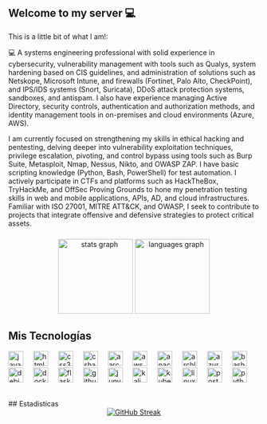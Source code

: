 ## Welcome to my server 💻


This is a little bit of what I am!:

💻 
A systems engineering professional with solid experience in cybersecurity, vulnerability management with tools such as Qualys, system hardening based on CIS guidelines, and administration of solutions such as Netskope, Microsoft Intune, and firewalls (Fortinet, Palo Alto, CheckPoint), and IPS/IDS systems (Snort, Suricata), DDoS attack protection systems, sandboxes, and antispam. I also have experience managing Active Directory, security controls, authentication and authorization methods, and identity management tools in on-premises and cloud environments (Azure, AWS).

I am currently focused on strengthening my skills in ethical hacking and pentesting, delving deeper into vulnerability exploitation techniques, privilege escalation, pivoting, and control bypass using tools such as Burp Suite, Metasploit, Nmap, Nessus, Nikto, and OWASP ZAP. I have basic scripting knowledge (Python, Bash, PowerShell) for test automation. I actively participate in CTFs and platforms such as HackTheBox, TryHackMe, and OffSec Proving Grounds to hone my penetration testing skills in web and mobile applications, APIs, AD, and cloud infrastructures. Familiar with ISO 27001, MITRE ATT&CK, and OWASP, I seek to contribute to projects that integrate offensive and defensive strategies to protect critical assets.

###

<div align="center">
  <img src="https://github-readme-stats.vercel.app/api?username=Cyberdark-Security&hide_title=false&hide_rank=false&show_icons=true&include_all_commits=true&count_private=true&disable_animations=false&theme=dracula&locale=en&hide_border=false" height="150" alt="stats graph"  />
  <img src="https://github-readme-stats.vercel.app/api/top-langs?username=Cyberdark-Security&locale=en&hide_title=false&layout=compact&card_width=320&langs_count=5&theme=dracula&hide_border=false" height="150" alt="languages graph"  />
</div>

###

## Mis Tecnologías

<div align="left">
  <img src="https://cdn.jsdelivr.net/gh/devicons/devicon/icons/javascript/javascript-original.svg" height="30" alt="javascript logo" />
  <img width="12" />
  <img src="https://cdn.jsdelivr.net/gh/devicons/devicon/icons/html5/html5-original.svg" height="30" alt="html5 logo" />
  <img width="12" />
  <img src="https://cdn.jsdelivr.net/gh/devicons/devicon/icons/css3/css3-original.svg" height="30" alt="css3 logo" />
  <img width="12" />
  <img src="https://cdn.jsdelivr.net/gh/devicons/devicon/icons/csharp/csharp-original.svg" height="30" alt="csharp logo" />
  <img width="12" />
  <img src="https://cdn.jsdelivr.net/gh/devicons/devicon@latest/icons/aarch64/aarch64-original.svg" height="30" alt="aarch64 logo" />
  <img width="12" />
  <img src="https://cdn.jsdelivr.net/gh/devicons/devicon@latest/icons/amazonwebservices/amazonwebservices-original-wordmark.svg" height="30" alt="aws logo" />
  <img width="12" />
  <img src="https://cdn.jsdelivr.net/gh/devicons/devicon@latest/icons/anaconda/anaconda-original-wordmark.svg" height="30" alt="anaconda logo" />
  <img width="12" />
  <img src="https://cdn.jsdelivr.net/gh/devicons/devicon@latest/icons/archlinux/archlinux-original-wordmark.svg" height="30" alt="archlinux logo" />
  <img width="12" />
  <img src="https://cdn.jsdelivr.net/gh/devicons/devicon@latest/icons/azure/azure-original-wordmark.svg" height="30" alt="azure logo" />
  <img width="12" />
  <img src="https://cdn.jsdelivr.net/gh/devicons/devicon@latest/icons/bash/bash-original.svg" height="30" alt="bash logo" />
  <img width="12" />
  <img src="https://cdn.jsdelivr.net/gh/devicons/devicon@latest/icons/debian/debian-original-wordmark.svg" height="30" alt="debian logo" />
  <img width="12" />
  <img src="https://cdn.jsdelivr.net/gh/devicons/devicon@latest/icons/docker/docker-original-wordmark.svg" height="30" alt="docker logo" />
  <img width="12" />
  <img src="https://cdn.jsdelivr.net/gh/devicons/devicon@latest/icons/flask/flask-original-wordmark.svg" height="30" alt="flask logo" />
  <img width="12" />
  <img src="https://cdn.jsdelivr.net/gh/devicons/devicon@latest/icons/github/github-original.svg" height="30" alt="github logo" />
  <img width="12" />
  <img src="https://cdn.jsdelivr.net/gh/devicons/devicon@latest/icons/jupyter/jupyter-original-wordmark.svg" height="30" alt="jupyter logo" />
  <img width="12" />
  <img src="https://cdn.jsdelivr.net/gh/devicons/devicon@latest/icons/kalilinux/kalilinux-original.svg" height="30" alt="kali logo" />
  <img width="12" />
  <img src="https://cdn.jsdelivr.net/gh/devicons/devicon@latest/icons/kubernetes/kubernetes-original-wordmark.svg" height="30" alt="kubernetes logo" />
  <img width="12" />
  <img src="https://cdn.jsdelivr.net/gh/devicons/devicon@latest/icons/linux/linux-original.svg" height="30" alt="linux logo" />
  <img width="12" />
  <img src="https://cdn.jsdelivr.net/gh/devicons/devicon@latest/icons/postman/postman-original-wordmark.svg" height="30" alt="postman logo" />
  <img width="12" />
  <img src="https://cdn.jsdelivr.net/gh/devicons/devicon@latest/icons/python/python-original-wordmark.svg" height="30" alt="python logo" />
</div>
<br clear="both">

</div>
<p></p>
<p></p>
## Estadisticas
</div>
<div align="center">
 <a href="https://git.io/streak-stats"><img src="https://streak-stats.demolab.com?user=Cyberdark-Security&theme=dark&hide_border=true" alt="GitHub Streak" /></a>
</a>
</div>
<p></p>
<p></p>
<p></p>
<p></p>
<p></p>
<p></p>

<!--
**Cyberdark-Security/Cyberdark-Security** is a ✨ _special_ ✨ repository because its `README.md` (this file) appears on your GitHub profile.
-->
